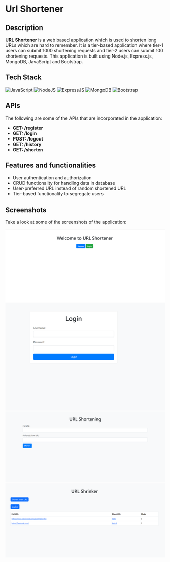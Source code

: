 # Url Shortener

## Description

<b>URL Shortener</b> is a web based application which is used to shorten long URLs which are hard to remember. It is a tier-based application where tier-1 users can submit 1000 shortening requests and tier-2 users can submit 100 shortening requests. This application is built using Node.js, Express.js, MongoDB, JavaScript and Bootstrap. 

## Tech Stack

<div align="left">
<img alt="JavaScript" src="https://img.shields.io/badge/javascript-%23323330.svg?style=for-the-badge&logo=javascript&logoColor=%23F7DF1E"/>
<img alt="NodeJS" src="https://img.shields.io/badge/node.js-6DA55F?style=for-the-badge&logo=node.js&logoColor=white"/>
<img alt="ExpressJS" src="https://img.shields.io/badge/express.js-%23404d59.svg?style=for-the-badge&logo=express&logoColor=%2361DAFB"/>
<img alt="MongoDB" src="https://img.shields.io/badge/MongoDB-%234ea94b.svg?style=for-the-badge&logo=mongodb&logoColor=white"/>
<img alt="Bootstrap" src="https://img.shields.io/badge/bootstrap-%23563D7C.svg?style=for-the-badge&logo=bootstrap&logoColor=white"/>
</div>

## APIs

The following are some of the APIs that are incorporated in the application:

* <b>GET: /register </b>
* <b>GET: /login </b>
* <b>POST: /logout </b>
* <b>GET: /history </b>
* <b>GET: /shorten </b>

## Features and functionalities

* User authentication and authorization
* CRUD functionality for handling data in database
* User-preferred URL instead of random shortened URL
* Tier-based functionality to segregate users

## Screenshots

Take a look at some of the screenshots of the application:

![Home page](https://github.com/KareddyPavithra/UrlShortener/blob/main/urls%20images/Welcome%20page.png)
![Login page](https://github.com/KareddyPavithra/UrlShortener/blob/main/urls%20images/Login%20page.png)
![Shorten page](https://github.com/KareddyPavithra/UrlShortener/blob/main/urls%20images/Shorten%20page.png)
![History page](https://github.com/KareddyPavithra/UrlShortener/blob/main/urls%20images/Historyy%20page.png)
